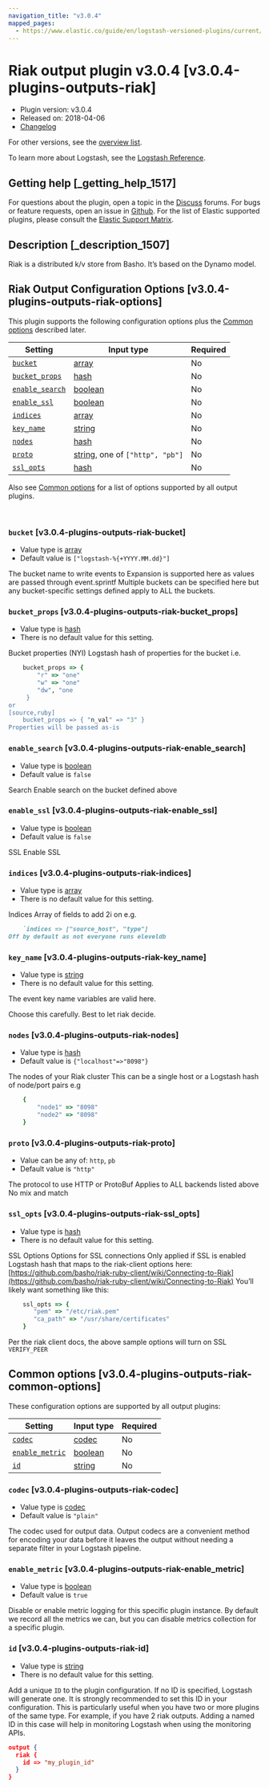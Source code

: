 ```yaml
---
navigation_title: "v3.0.4"
mapped_pages:
  - https://www.elastic.co/guide/en/logstash-versioned-plugins/current/v3.0.4-plugins-outputs-riak.html
---
```


# Riak output plugin v3.0.4 [v3.0.4-plugins-outputs-riak]


* Plugin version: v3.0.4
* Released on: 2018-04-06
* [Changelog](https://github.com/logstash-plugins/logstash-output-riak/blob/v3.0.4/CHANGELOG.md)

For other versions, see the [overview list](output-riak-index.md).

To learn more about Logstash, see the [Logstash Reference](logstash://reference/index.md).

## Getting help [_getting_help_1517]

For questions about the plugin, open a topic in the [Discuss](http://discuss.elastic.co) forums. For bugs or feature requests, open an issue in [Github](https://github.com/logstash-plugins/logstash-output-riak). For the list of Elastic supported plugins, please consult the [Elastic Support Matrix](https://www.elastic.co/support/matrix#matrix_logstash_plugins).


## Description [_description_1507]

Riak is a distributed k/v store from Basho. It’s based on the Dynamo model.


## Riak Output Configuration Options [v3.0.4-plugins-outputs-riak-options]

This plugin supports the following configuration options plus the [Common options](v3-0-4-plugins-outputs-riak.md#v3.0.4-plugins-outputs-riak-common-options) described later.

| Setting | Input type | Required |
| --- | --- | --- |
| [`bucket`](v3-0-4-plugins-outputs-riak.md#v3.0.4-plugins-outputs-riak-bucket) | [array](logstash://reference/configuration-file-structure.md#array) | No |
| [`bucket_props`](v3-0-4-plugins-outputs-riak.md#v3.0.4-plugins-outputs-riak-bucket_props) | [hash](logstash://reference/configuration-file-structure.md#hash) | No |
| [`enable_search`](v3-0-4-plugins-outputs-riak.md#v3.0.4-plugins-outputs-riak-enable_search) | [boolean](logstash://reference/configuration-file-structure.md#boolean) | No |
| [`enable_ssl`](v3-0-4-plugins-outputs-riak.md#v3.0.4-plugins-outputs-riak-enable_ssl) | [boolean](logstash://reference/configuration-file-structure.md#boolean) | No |
| [`indices`](v3-0-4-plugins-outputs-riak.md#v3.0.4-plugins-outputs-riak-indices) | [array](logstash://reference/configuration-file-structure.md#array) | No |
| [`key_name`](v3-0-4-plugins-outputs-riak.md#v3.0.4-plugins-outputs-riak-key_name) | [string](logstash://reference/configuration-file-structure.md#string) | No |
| [`nodes`](v3-0-4-plugins-outputs-riak.md#v3.0.4-plugins-outputs-riak-nodes) | [hash](logstash://reference/configuration-file-structure.md#hash) | No |
| [`proto`](v3-0-4-plugins-outputs-riak.md#v3.0.4-plugins-outputs-riak-proto) | [string](logstash://reference/configuration-file-structure.md#string), one of `["http", "pb"]` | No |
| [`ssl_opts`](v3-0-4-plugins-outputs-riak.md#v3.0.4-plugins-outputs-riak-ssl_opts) | [hash](logstash://reference/configuration-file-structure.md#hash) | No |

Also see [Common options](v3-0-4-plugins-outputs-riak.md#v3.0.4-plugins-outputs-riak-common-options) for a list of options supported by all output plugins.

 

### `bucket` [v3.0.4-plugins-outputs-riak-bucket]

* Value type is [array](logstash://reference/configuration-file-structure.md#array)
* Default value is `["logstash-%{+YYYY.MM.dd}"]`

The bucket name to write events to Expansion is supported here as values are passed through event.sprintf Multiple buckets can be specified here but any bucket-specific settings defined apply to ALL the buckets.


### `bucket_props` [v3.0.4-plugins-outputs-riak-bucket_props]

* Value type is [hash](logstash://reference/configuration-file-structure.md#hash)
* There is no default value for this setting.

Bucket properties (NYI) Logstash hash of properties for the bucket i.e.

```ruby
    bucket_props => {
        "r" => "one"
        "w" => "one"
        "dw", "one
     }
or
[source,ruby]
    bucket_props => { "n_val" => "3" }
Properties will be passed as-is
```


### `enable_search` [v3.0.4-plugins-outputs-riak-enable_search]

* Value type is [boolean](logstash://reference/configuration-file-structure.md#boolean)
* Default value is `false`

Search Enable search on the bucket defined above


### `enable_ssl` [v3.0.4-plugins-outputs-riak-enable_ssl]

* Value type is [boolean](logstash://reference/configuration-file-structure.md#boolean)
* Default value is `false`

SSL Enable SSL


### `indices` [v3.0.4-plugins-outputs-riak-indices]

* Value type is [array](logstash://reference/configuration-file-structure.md#array)
* There is no default value for this setting.

Indices Array of fields to add 2i on e.g.

```ruby
    `indices => ["source_host", "type"]
Off by default as not everyone runs eleveldb
```


### `key_name` [v3.0.4-plugins-outputs-riak-key_name]

* Value type is [string](logstash://reference/configuration-file-structure.md#string)
* There is no default value for this setting.

The event key name variables are valid here.

Choose this carefully. Best to let riak decide.


### `nodes` [v3.0.4-plugins-outputs-riak-nodes]

* Value type is [hash](logstash://reference/configuration-file-structure.md#hash)
* Default value is `{"localhost"=>"8098"}`

The nodes of your Riak cluster This can be a single host or a Logstash hash of node/port pairs e.g

```ruby
    {
        "node1" => "8098"
        "node2" => "8098"
    }
```


### `proto` [v3.0.4-plugins-outputs-riak-proto]

* Value can be any of: `http`, `pb`
* Default value is `"http"`

The protocol to use HTTP or ProtoBuf Applies to ALL backends listed above No mix and match


### `ssl_opts` [v3.0.4-plugins-outputs-riak-ssl_opts]

* Value type is [hash](logstash://reference/configuration-file-structure.md#hash)
* There is no default value for this setting.

SSL Options Options for SSL connections Only applied if SSL is enabled Logstash hash that maps to the riak-client options here: [https://github.com/basho/riak-ruby-client/wiki/Connecting-to-Riak](https://github.com/basho/riak-ruby-client/wiki/Connecting-to-Riak) You’ll likely want something like this:

```ruby
    ssl_opts => {
       "pem" => "/etc/riak.pem"
       "ca_path" => "/usr/share/certificates"
    }
```

Per the riak client docs, the above sample options will turn on SSL `VERIFY_PEER`



## Common options [v3.0.4-plugins-outputs-riak-common-options]

These configuration options are supported by all output plugins:

| Setting | Input type | Required |
| --- | --- | --- |
| [`codec`](v3-0-4-plugins-outputs-riak.md#v3.0.4-plugins-outputs-riak-codec) | [codec](logstash://reference/configuration-file-structure.md#codec) | No |
| [`enable_metric`](v3-0-4-plugins-outputs-riak.md#v3.0.4-plugins-outputs-riak-enable_metric) | [boolean](logstash://reference/configuration-file-structure.md#boolean) | No |
| [`id`](v3-0-4-plugins-outputs-riak.md#v3.0.4-plugins-outputs-riak-id) | [string](logstash://reference/configuration-file-structure.md#string) | No |

### `codec` [v3.0.4-plugins-outputs-riak-codec]

* Value type is [codec](logstash://reference/configuration-file-structure.md#codec)
* Default value is `"plain"`

The codec used for output data. Output codecs are a convenient method for encoding your data before it leaves the output without needing a separate filter in your Logstash pipeline.


### `enable_metric` [v3.0.4-plugins-outputs-riak-enable_metric]

* Value type is [boolean](logstash://reference/configuration-file-structure.md#boolean)
* Default value is `true`

Disable or enable metric logging for this specific plugin instance. By default we record all the metrics we can, but you can disable metrics collection for a specific plugin.


### `id` [v3.0.4-plugins-outputs-riak-id]

* Value type is [string](logstash://reference/configuration-file-structure.md#string)
* There is no default value for this setting.

Add a unique `ID` to the plugin configuration. If no ID is specified, Logstash will generate one. It is strongly recommended to set this ID in your configuration. This is particularly useful when you have two or more plugins of the same type. For example, if you have 2 riak outputs. Adding a named ID in this case will help in monitoring Logstash when using the monitoring APIs.

```json
output {
  riak {
    id => "my_plugin_id"
  }
}
```



